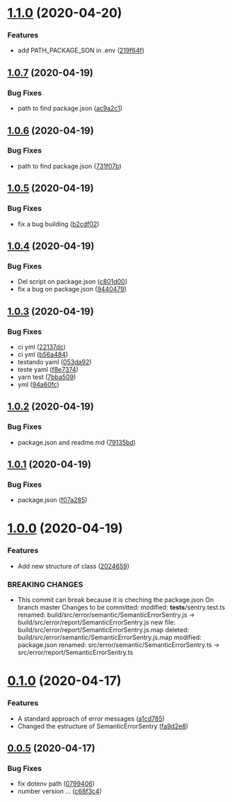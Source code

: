 # [1.1.0](https://github.com/almerindo/semantic-sentry-error/compare/v1.0.7...v1.1.0) (2020-04-20)


### Features

* add PATH_PACKAGE_SON in .env ([219f64f](https://github.com/almerindo/semantic-sentry-error/commit/219f64f03f7e81ecb5bbf59e1e5a42a9fdeef54f))

## [1.0.7](https://github.com/almerindo/semantic-sentry-error/compare/v1.0.6...v1.0.7) (2020-04-19)


### Bug Fixes

* path to find package.json ([ac9a2c1](https://github.com/almerindo/semantic-sentry-error/commit/ac9a2c1f4d04f6ad51842b8a5c810754f232efea))

## [1.0.6](https://github.com/almerindo/semantic-sentry-error/compare/v1.0.5...v1.0.6) (2020-04-19)


### Bug Fixes

* path to find package.json ([731f07b](https://github.com/almerindo/semantic-sentry-error/commit/731f07b1e470ba21d57ec0debc08d14b93229ff1))

## [1.0.5](https://github.com/almerindo/semantic-sentry-error/compare/v1.0.4...v1.0.5) (2020-04-19)


### Bug Fixes

* fix a bug building ([b2cdf02](https://github.com/almerindo/semantic-sentry-error/commit/b2cdf02b6e871729eebeaf3cf20d7b9d63697eed))

## [1.0.4](https://github.com/almerindo/semantic-sentry-error/compare/v1.0.3...v1.0.4) (2020-04-19)


### Bug Fixes

* Del script on package.json ([c801d00](https://github.com/almerindo/semantic-sentry-error/commit/c801d00aa3815aaebcb41b90b36b405dd11093b6))
* fix a bug  on package.json ([9440479](https://github.com/almerindo/semantic-sentry-error/commit/9440479878db00f00381af84525cff56ec42951f))

## [1.0.3](https://github.com/almerindo/semantic-sentry-error/compare/v1.0.2...v1.0.3) (2020-04-19)


### Bug Fixes

* ci yml ([22137dc](https://github.com/almerindo/semantic-sentry-error/commit/22137dc43bfc05f7814b6feac61cf407e2a1ed27))
* ci yml ([b56a484](https://github.com/almerindo/semantic-sentry-error/commit/b56a484ea3a04163378814e6af866cbe8bf48a0b))
* testando yaml ([053da92](https://github.com/almerindo/semantic-sentry-error/commit/053da9254d23224f472dc36cd4718ff473ad5d67))
* teste yaml ([f8e7374](https://github.com/almerindo/semantic-sentry-error/commit/f8e7374ee7896f097ae6cc1994c63a9b9ead0e8d))
* yarn test ([7bba509](https://github.com/almerindo/semantic-sentry-error/commit/7bba509616eb63506a19c669581f39468581bcec))
* yml ([94a60fc](https://github.com/almerindo/semantic-sentry-error/commit/94a60fcf5cc82aec3f1709daa4f5cc0b9ae64af0))

## [1.0.2](https://github.com/almerindo/semantic-sentry-error/compare/v1.0.1...v1.0.2) (2020-04-19)


### Bug Fixes

* package.json and readme.md ([79135bd](https://github.com/almerindo/semantic-sentry-error/commit/79135bdb59d7284743c939d3f5e0b7a8d1a65bde))

## [1.0.1](https://github.com/almerindo/semantic-sentry-error/compare/v1.0.0...v1.0.1) (2020-04-19)


### Bug Fixes

* package.json ([f07a285](https://github.com/almerindo/semantic-sentry-error/commit/f07a285e28c7bcc872e31d814d322f8ae3416dd7))

# [1.0.0](https://github.com/almerindo/semantic-sentry-error/compare/v0.1.4...v1.0.0) (2020-04-19)


### Features

* Add new structure of class ([2024659](https://github.com/almerindo/semantic-sentry-error/commit/2024659cd64a60d079f2b11c51a5b3716b9c85ac))


### BREAKING CHANGES

* This commit can break because it is cheching the package.json
 On branch master
 Changes to be committed:
	modified:   __tests__/sentry.test.ts
	renamed:    build/src/error/semantic/SemanticErrorSentry.js -> build/src/error/report/SemanticErrorSentry.js
	new file:   build/src/error/report/SemanticErrorSentry.js.map
	deleted:    build/src/error/semantic/SemanticErrorSentry.js.map
	modified:   package.json
	renamed:    src/error/semantic/SemanticErrorSentry.ts -> src/error/report/SemanticErrorSentry.ts

# [0.1.0](https://github.com/almerindo/semantic-sentry-error/compare/v0.0.5...v0.1.0) (2020-04-17)


### Features

* A standard approach of error messages ([a1cd785](https://github.com/almerindo/semantic-sentry-error/commit/a1cd78529c77123b086eae35f175ac9816eb9770))
* Changed the estructure of SemanticErrorSentry ([fa9d2e8](https://github.com/almerindo/semantic-sentry-error/commit/fa9d2e820b17f34a543a33aa595aee5a17338131))

## [0.0.5](https://github.com/almerindo/semantic-sentry-error/compare/v0.0.4...v0.0.5) (2020-04-17)


### Bug Fixes

* fix dotenv path ([0799406](https://github.com/almerindo/semantic-sentry-error/commit/0799406d96503ca9470644f83ca694d6e655dfc7))
* number version ... ([c68f3c4](https://github.com/almerindo/semantic-sentry-error/commit/c68f3c4dbb021370921bb5d4e74c4ab1220ed0b1))
